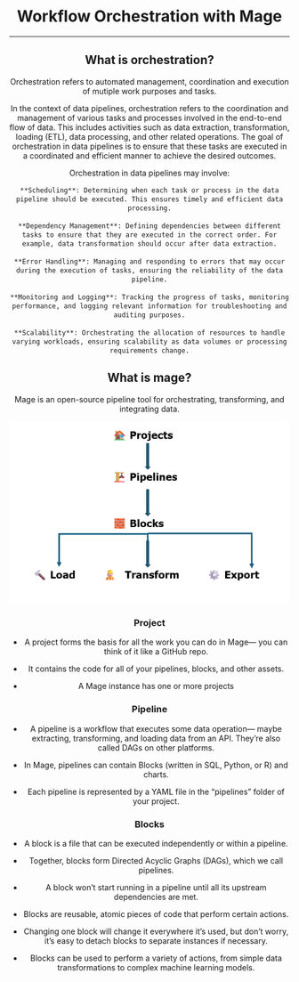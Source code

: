 <div align="center">
    
# Workflow Orchestration with Mage

<hr />

## What is orchestration?

Orchestration refers to automated management, coordination and execution of mutiple work purposes and tasks.

In the context of data pipelines, orchestration refers to the coordination and management of various tasks and processes involved in the end-to-end flow of data. This includes activities such as data extraction, transformation, loading (ETL), data processing, and other related operations. The goal of orchestration in data pipelines is to ensure that these tasks are executed in a coordinated and efficient manner to achieve the desired outcomes.

Orchestration in data pipelines may involve:

    **Scheduling**: Determining when each task or process in the data pipeline should be executed. This ensures timely and efficient data processing.

    **Dependency Management**: Defining dependencies between different tasks to ensure that they are executed in the correct order. For example, data transformation should occur after data extraction.

    **Error Handling**: Managing and responding to errors that may occur during the execution of tasks, ensuring the reliability of the data pipeline.

    **Monitoring and Logging**: Tracking the progress of tasks, monitoring performance, and logging relevant information for troubleshooting and auditing purposes.

    **Scalability**: Orchestrating the allocation of resources to handle varying workloads, ensuring scalability as data volumes or processing requirements change.

## What is mage?

Mage is an open-source pipeline tool for orchestrating, transforming, and integrating data.

![Alt Text](image.png)

### Project

- A project forms the basis for all the work you can do in Mage— you can think of it like a GitHub repo. 

- It contains the code for all of your pipelines, blocks, and other assets.

- A Mage instance has one or more projects

### Pipeline

- A pipeline is a workflow that executes some data operation— maybe extracting, transforming, and loading data from an API. They’re also called DAGs on other platforms.

- In Mage, pipelines can contain Blocks (written in SQL, Python, or R) and charts.

- Each pipeline is represented by a YAML file in the “pipelines” folder of your project.

### Blocks

- A block is a file that can be executed independently or within a pipeline. 

- Together, blocks form Directed Acyclic Graphs (DAGs), which we call pipelines. 

- A block won’t start running in a pipeline until all its upstream dependencies are met.

- Blocks are reusable, atomic pieces of code that perform certain actions. 

- Changing one block will change it everywhere it’s used, but don’t worry, it’s easy to detach blocks to separate instances if necessary.

- Blocks can be used to perform a variety of actions, from simple data transformations to complex machine learning models. 




